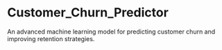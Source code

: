 # Customer_Churn_Predictor
An advanced machine learning model for predicting customer churn and improving retention strategies.
